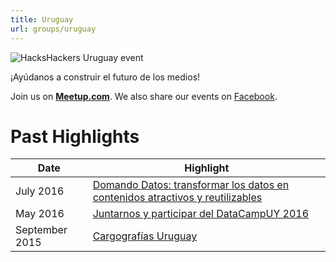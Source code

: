 ```yaml
---
title: Uruguay
url: groups/uruguay
---
```


![HacksHackers Uruguay event](https://secure.meetupstatic.com/photos/event/1/5/4/2/highres_372365442.jpeg)

¡Ayúdanos a construir el futuro de los medios!

Join us on **[Meetup.com](https://www.meetup.com/HacksHackersUY/)**. We also share our events on [Facebook](https://www.facebook.com/HacksHackersUY.Uruguay/).

# Past Highlights

| **Date**  | **Highlight** |  
|-----------|---------------|  
| July 2016 | [Domando Datos: transformar los datos en contenidos atractivos y reutilizables](https://www.meetup.com/HacksHackersUY/events/232761891/) |
| May 2016 | [Juntarnos y participar del DataCampUY 2016](https://www.meetup.com/HacksHackersUY/events/231345503/) |   
| September 2015 | [Cargografías Uruguay](https://www.meetup.com/HacksHackersUY/events/225518291/) |

